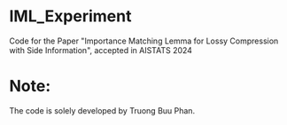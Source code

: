 # IML_Experiment
Code for the Paper "Importance Matching Lemma for Lossy Compression with Side Information", accepted in AISTATS 2024

# Note: 
The code is solely developed by Truong Buu Phan.
